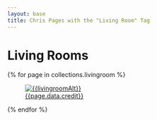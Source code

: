 ```yaml
---
layout: base
title: Chris Pages with the "Living Room" Tag
---
```


<h1>Living Rooms</h1>

<div class="family-grid">
  {% for page in collections.livingroom %}
  <div class="family-image">
    <a href="{{page.url}}">
      <figure>
          <img src="/images/{{page.data.livingroom}}" alt="{{livingroomAlt}}">
          <figcaption><a href="{{page.data.creditLink}}">{{page.data.credit}}</a></figcaption>
      </figure>
    </a>
</div>
{% endfor %}
</div>
